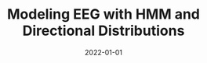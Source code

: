 ---
title: Modeling EEG with HMM and Directional Distributions
summary: Modeling eeg microstates with directional multivariate distributions and Markov Chain Models
tags:
  - Math
  - ML
date: 2022-01-01
external_link: https://github.com/artuntun/EM-HMM-directional-distributions
---